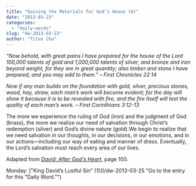 ```yaml
---
title: "Gaining the Materials for God’s House (6)"
date: "2013-03-23"
categories: 
  - "daily-words"
slug: "dw-2013-03-23"
author: "Titus Chu"
---
```


_“Now behold, with great pains I have prepared for the house of the Lord 100,000 talents of gold and 1,000,000 talents of silver, and bronze and iron beyond weight, for they are in great quantity; also timber and stone I have prepared, and you may add to them.” – First Chronicles 22:14_

_Now if any man builds on the foundation with gold, silver, precious stones, wood, hay, straw, each man’s work will become evident; for the day will show it because it is to be revealed with fire, and the fire itself will test the quality of each man’s work._ _– First Corinthians 3:12-13_

The more we experience the ruling of God (iron) and the judgment of God (brass), the more we realize our need of salvation through Christ’s redemption (silver) and God’s divine nature (gold).We begin to realize that we need salvation in our thoughts, in our decisions, in our emotions, and in our actions—including our way of eating and manner of dress. Eventually, the Lord’s salvation must reach every area of our lives.

Adapted from _[David: After God's Heart,](/book-david "Go to the listing for this book.")_ page 100.

Monday: ["King David’s Lustful Sin" (1)](/dw-2013-03-25 "Go to the entry for this "Daily Word."")
